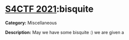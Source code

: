 # [S4CTF 2021](https://s4ctf.peykar.io):bisquite

**Category:** Miscellaneous

**Description:** May we have some bisquite :)
we are given a 
